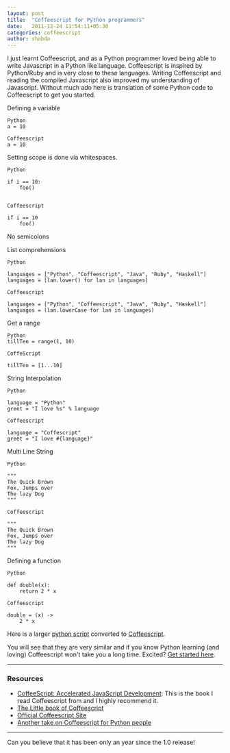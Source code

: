 ```yaml
---
layout: post
title:  "Coffeescript for Python programmers"
date:   2011-12-24 11:54:11+05:30
categories: coffeescript
author: shabda
---
```

I just learnt Coffeescript, and as a Python programmer loved being able to write Javascript in a Python like language. Coffeescript is inspired by 
Python/Ruby and is very close to these languages. Writing Coffeescript and reading the compiled Javascript also improved my understanding of Javascript.
Without much ado here is translation of some Python code to Coffeescript to get you started.

Defining a variable

	Python
	a = 10

	Coffeescript
	a = 10

Setting scope is done via whitespaces.

	Python

	if i == 10:
		foo()
	
	
	Coffeescript

	if i == 10
		foo()
	

No semicolons

List comprehensions

	Python

	languages = ["Python", "Coffeescript", "Java", "Ruby", "Haskell"]
	languages = [lan.lower() for lan in languages]

	Coffeescript

	languages = ["Python", "Coffeescript", "Java", "Ruby", "Haskell"]
	languages = (lan.lowerCase for lan in languages)

Get a range

	Python
	tillTen = range(1, 10)

	CoffeScript

	tillTen = [1...10]

String Interpolation

	Python

	language = "Python"
	greet = "I love %s" % language

	Coffeescript

	language = "Coffescript"
	greet = "I love #{language}"


Multi Line String

	Python

	"""
	The Quick Brown
	Fox, Jumps over
	The lazy Dog
	"""

	Coffeescript

	"""
	The Quick Brown
	Fox, Jumps over
	The lazy Dog
	"""

Defining a function

	Python

	def double(x):
		return 2 * x
	
	Coffeescript	

	double = (x) -> 
		2 * x
	
	


Here is a larger [python script](https://github.com/shabda/humanhash-coffeescript/blob/master/humanhash.py) converted to [Coffeescript](https://github.com/shabda/humanhash-coffeescript/blob/master/humanhash.coffee). 


You will see that they are very similar and if you know Python learning (and loving) Coffeescript won't take you a long time. Excited? 
[Get started here](http://coffeescript.org/).

----

### Resources

* [CoffeeScript: Accelerated JavaScript Development](http://pragprog.com/book/tbcoffee/coffeescript): This is the book I read Coffeescript from and I highly recommend it.
* [The Little book of Coffeescript](http://arcturo.github.com/library/coffeescript/)
* [Official Coffeescript Site](Http://coffeescript.org/)
* [Another take on Coffeescript for Python people](http://blog.ssokolow.com/archives/2011/05/07/a-python-programmers-first-impression-of-coffeescript/)


-----
Can you believe that it has been only an year since the 1.0 release!


